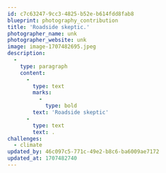 ```yaml
---
id: c7c63247-9cc3-4825-b52e-b614fdd8fab8
blueprint: photography_contribution
title: 'Roadside skeptic.'
photographer_name: unk
photographer_website: unk
image: image-1707482695.jpeg
description:
  -
    type: paragraph
    content:
      -
        type: text
        marks:
          -
            type: bold
        text: 'Roadside skeptic'
      -
        type: text
        text: .
challenges:
  - climate
updated_by: 46c097c5-771c-49e2-b8c6-ba6009ae7172
updated_at: 1707482740
---
```

